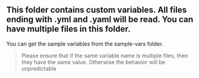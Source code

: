## This folder contains custom variables. All files ending with .yml and .yaml will be read. You can have multiple files in this folder.

You can get the sample variables from the sample-vars folder.

> Please ensure that if the same variable name is multiple files, then they have the same value. Otherwise the behavior will be unpredictable
